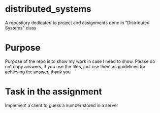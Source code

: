 # distributed_systems
A repository dedicated to project and assignments done in "Distributed Systems" class
# Purpose
Purpose of the repo is to show my work in case I need to show. Please do not copy answers, if you use the files, just use them as guidelines for achieving the answer, thank you
# Task in the assignment
Implement a client to guess a number stored in a server
